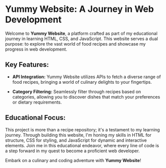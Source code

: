 # Yummy Website: A Journey in Web Development

Welcome to **Yummy Website**, a platform crafted as part of my educational journey in learning HTML, CSS, and JavaScript. This website serves a dual purpose: to explore the vast world of food recipes and showcase my progress in web development.

## Key Features:

- **API Integration:** Yummy Website utilizes APIs to fetch a diverse range of food recipes, bringing a world of culinary delights to your fingertips.

- **Category Filtering:** Seamlessly filter through recipes based on categories, allowing you to discover dishes that match your preferences or dietary requirements.

## Educational Focus:

This project is more than a recipe repository; it's a testament to my learning journey. Through building this website, I'm honing my skills in HTML for structure, CSS for styling, and JavaScript for dynamic and interactive elements. Join me in this educational endeavor, where every line of code is a step forward in my quest to become a proficient web developer.

Embark on a culinary and coding adventure with **Yummy Website**!

